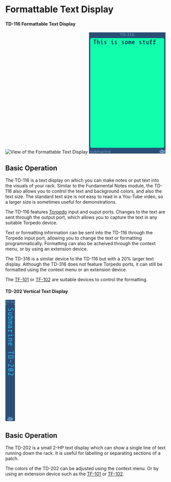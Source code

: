 # Formattable Text Display
#### TD-116 Formattable Text Display

![View of the Formattable Text Display](TD.png "Formattable Text Display")
![View of the Formattable Text Display](TD-316.png "Formattable Text Display")

## Basic Operation

The TD-116 is a text display on which you can make notes or put text into the visuals of your rack. Similar to the Fundamental Notes module, the TD-116 also allows you to control the text and background colors, and also the text size. The standard text size is not easy to read in a You-Tube video, so a larger size is sometimes useful for demonstrations.

The TD-116 features [Torpedo](https://github.com/david-c14/Torpedo) input and ouput ports. Changes to the text are sent through the output port, which allows you to capture the text in any suitable Torpedo device. 

Text or formatting information can be sent into the TD-116 through the Torpedo input port, allowing you to change the text or formatting programmatically. Formatting can also be acheived through the context menu, or by using an extension device.

The TD-316 is a similar device to the TD-116 but with a 20% larger text display. Although the TD-316 does not feature Torpedo ports, it can still be formatted using the context menu or an extension device.

The [TF-101](TF.md) or [TF-102](TF.md) are suitable devices to control the formatting.

#### TD-202 Vertical Text Display

![View of the Vertical Text Display](TD-202.png "Vertical Text Display")

## Basic Operation

The TD-202 is a small 2-HP text display which can show a single line of text running down the rack. It is useful for labelling or separating
sections of a patch.

The colors of the TD-202 can be adjusted using the context menu. Or by using an extension device such as the [TF-101](TF.md) or [TF-102](TF.md).
